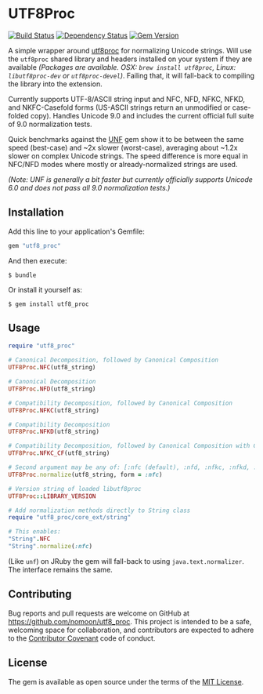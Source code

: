 # UTF8Proc

[![Build Status](https://travis-ci.org/nomoon/utf8_proc.svg?branch=master)](https://travis-ci.org/nomoon/utf8_proc)
[![Dependency Status](https://gemnasium.com/badges/github.com/nomoon/utf8_proc.svg)](https://gemnasium.com/github.com/nomoon/utf8_proc)
[![Gem Version](https://badge.fury.io/rb/utf8_proc.svg)](https://badge.fury.io/rb/utf8_proc)

A simple wrapper around [utf8proc](https://github.com/JuliaLang/utf8proc) for normalizing Unicode strings. Will use the `utf8proc` shared library and headers installed on your system if they are available *(Packages are available. OSX: `brew install utf8proc`, Linux: `libutf8proc-dev` or `utf8proc-devel`)*. Failing that, it will fall-back to compiling the library into the extension.

Currently supports UTF-8/ASCII string input and NFC, NFD, NFKC, NFKD, and NKFC-Casefold forms (US-ASCII strings return an unmodified or case-folded copy). Handles Unicode 9.0 and includes the current official full suite of 9.0 normalization tests.

Quick benchmarks against the [UNF](https://github.com/knu/ruby-unf) gem show it to be between the same speed (best-case) and ~2x slower (worst-case), averaging about ~1.2x slower on complex Unicode strings. The speed difference is more equal in NFC/NFD modes where mostly or already-normalized strings are used.

*(Note: UNF is generally a bit faster but currently officially supports Unicode 6.0 and does not pass all 9.0 normalization tests.)*

## Installation

Add this line to your application's Gemfile:

```ruby
gem "utf8_proc"
```

And then execute:

    $ bundle

Or install it yourself as:

    $ gem install utf8_proc

## Usage

```ruby
require "utf8_proc"

# Canonical Decomposition, followed by Canonical Composition
UTF8Proc.NFC(utf8_string)

# Canonical Decomposition
UTF8Proc.NFD(utf8_string)

# Compatibility Decomposition, followed by Canonical Composition
UTF8Proc.NFKC(utf8_string)

# Compatibility Decomposition
UTF8Proc.NFKD(utf8_string)

# Compatibility Decomposition, followed by Canonical Composition with Case-folding
UTF8Proc.NFKC_CF(utf8_string)

# Second argument may be any of: [:nfc (default), :nfd, :nfkc, :nfkd, :nfkc_cf]
UTF8Proc.normalize(utf8_string, form = :nfc)

# Version string of loaded libutf8proc
UTF8Proc::LIBRARY_VERSION

# Add normalization methods directly to String class
require "utf8_proc/core_ext/string"

# This enables:
"String".NFC
"String".normalize(:nfc)

```

(Like `unf`) on JRuby the gem will fall-back to using `java.text.normalizer`. The interface remains the same.

## Contributing

Bug reports and pull requests are welcome on GitHub at https://github.com/nomoon/utf8_proc. This project is intended to be a safe, welcoming space for collaboration, and contributors are expected to adhere to the [Contributor Covenant](http://contributor-covenant.org) code of conduct.


## License

The gem is available as open source under the terms of the [MIT License](http://opensource.org/licenses/MIT).
